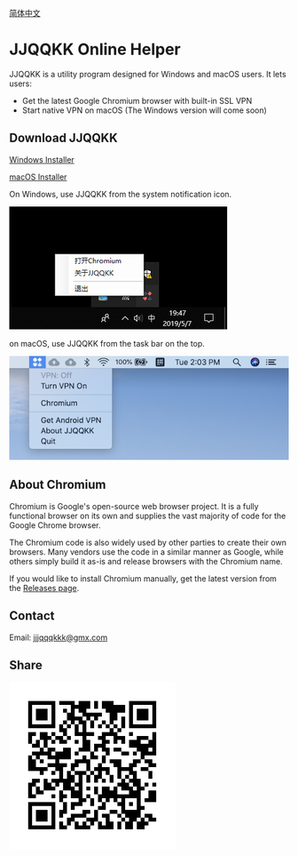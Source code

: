 
[简体中文](README.md)

# JJQQKK Online Helper

JJQQKK is a utility program designed for Windows and macOS users. It lets users:

* Get the latest Google Chromium browser with built-in SSL VPN
* Start native VPN on macOS (The Windows version will come soon)

## Download JJQQKK

[Windows Installer](http://206.189.78.230/JJQQKK-2.0.0.msi)

[macOS Installer](http://206.189.78.230/JJQQKK-2.0.0.pkg)

On Windows, use JJQQKK from the system notification icon.

![](images/windows-icon.png)

on macOS, use JJQQKK from the task bar on the top.

![](images/mac-icon.png)

## About Chromium

Chromium is Google's open-source web browser project. It is a fully functional browser on its own and supplies the vast majority of code for the Google Chrome browser.

The Chromium code is also widely used by other parties to create their own browsers. Many vendors use the code in a similar manner as Google, while others simply build it as-is and release browsers with the Chromium name.

If you would like to install Chromium manually, get the latest version from the [Releases page](https://github.com/jjqqkk/chromium/releases).

## Contact

Email: jjjqqqkkk@gmx.com

## Share

![](images/readme.png)

